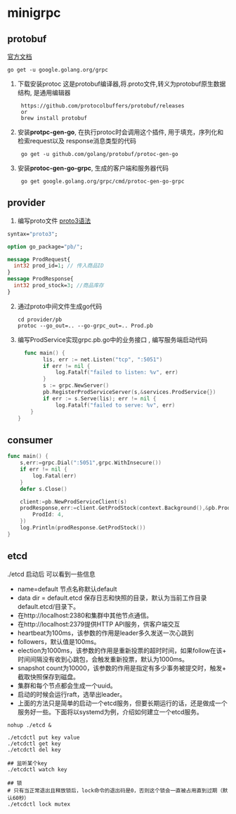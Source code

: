 # minigrpc



## protobuf
[官方文档](https://www.grpc.io/docs/languages/go/quickstart/)
```shell 
go get -u google.golang.org/grpc
```

1. 下载安装protoc
    这是protobuf编译器,将.proto文件,转义为protobuf原生数据结构, 是通用编辑器
   ```
    https://github.com/protocolbuffers/protobuf/releases
    or
    brew install protobuf
    ```
    

2. 安装**protpc-gen-go**, 在执行protoc时会调用这个插件, 用于填充，序列化和检索request以及 response消息类型的代码
   ```
    go get -u github.com/golang/protobuf/protoc-gen-go
    ```
   

3. 安装**protoc-gen-go-grpc**, 生成的客户端和服务器代码
   ```
    go get google.golang.org/grpc/cmd/protoc-gen-go-grpc
    ```
   


## provider

1. 编写proto文件
[proto3语法](https://developers.google.com/protocol-buffers/docs/proto3)
```protobuf
syntax="proto3";

option go_package="pb/";

message ProdRequest{
  int32 prod_id=1; // 传入商品ID
}
message ProdResponse{
  int32 prod_stock=3; //商品库存
}
```

2. 通过proto中间文件生成go代码
   
    ```shell
    cd provider/pb
    protoc --go_out=.. --go-grpc_out=.. Prod.pb
    ```
3. 编写ProdService实现grpc.pb.go中的业务接口 , 编写服务端启动代码
    ```go
      func main() {
            lis, err := net.Listen("tcp", ":5051")
            if err != nil {
                log.Fatalf("failed to listen: %v", err)
            }
            s := grpc.NewServer()
            pb.RegisterProdServiceServer(s,&services.ProdService{})
            if err := s.Serve(lis); err != nil {
                log.Fatalf("failed to serve: %v", err)
        }
    }
    ```

## consumer

```go
func main() {
    s,err:=grpc.Dial(":5051",grpc.WithInsecure())
    if err != nil {
        log.Fatal(err)
    }
    defer s.Close()

    client:=pb.NewProdServiceClient(s)
    prodResponse,err:=client.GetProdStock(context.Background(),&pb.ProdRequest{
        ProdId: 4,
    })
    log.Println(prodResponse.GetProdStock())
}
```

## etcd
./etcd 启动后
可以看到一些信息

- name=default 节点名称默认default
- data dir = default.etcd 保存日志和快照的目录，默认为当前工作目录default.etcd/目录下。
- 在http://localhost:2380和集群中其他节点通信。
- 在http://localhost:2379提供HTTP API服务，供客户端交互
- heartbeat为100ms，该参数的作用是leader多久发送一次心跳到
- followers，默认值是100ms。
- election为1000ms，该参数的作用是重新投票的超时时间，如果follow在该+ 时间间隔没有收到心跳包，会触发重新投票，默认为1000ms。
- snapshot count为10000，该参数的作用是指定有多少事务被提交时，触发+ 截取快照保存到磁盘。
- 集群和每个节点都会生成一个uuid。
- 启动的时候会运行raft，选举出leader。
- 上面的方法只是简单的启动一个etcd服务，但要长期运行的话，还是做成一个服务好一些。下面将以systemd为例，介绍如何建立一个etcd服务。

```shell
nohup ./etcd &

./etcdctl put key value
./etcdctl get key
./etcdctl del key

## 监听某个key
./etcdctl watch key
 
## 锁   
# 只有当正常退出且释放锁后，lock命令的退出码是0，否则这个锁会一直被占用直到过期（默认60秒）
./etcdctl lock mutex

```
